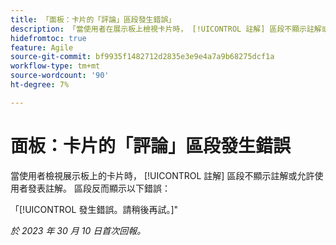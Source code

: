 ```yaml
---
title: 「面板：卡片的「評論」區段發生錯誤」
description: 「當使用者在展示板上檢視卡片時， [!UICONTROL 註解] 區段不顯示註解或允許使用者發表註解。 區段反而顯示錯誤。」
hidefromtoc: true
feature: Agile
source-git-commit: bf9935f1482712d2835e3e9e4a7a9b68275dcf1a
workflow-type: tm+mt
source-wordcount: '90'
ht-degree: 7%

---
```



# 面板：卡片的「評論」區段發生錯誤

當使用者檢視展示板上的卡片時， [!UICONTROL 註解] 區段不顯示註解或允許使用者發表註解。 區段反而顯示以下錯誤：

「[!UICONTROL 發生錯誤。請稍後再試。]&quot;

_於 2023 年 30 月 10 日首次回報。_

